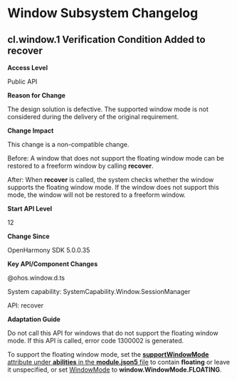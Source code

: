 # Window Subsystem Changelog

## cl.window.1 Verification Condition Added to recover

**Access Level**

Public API

**Reason for Change**

The design solution is defective. The supported window mode is not considered during the delivery of the original requirement.

**Change Impact**

This change is a non-compatible change.

Before: A window that does not support the floating window mode can be restored to a freeform window by calling **recover**.

After: When **recover** is called, the system checks whether the window supports the floating window mode. If the window does not support this mode, the window will not be restored to a freeform window.

**Start API Level**

12

**Change Since**

OpenHarmony SDK 5.0.0.35

**Key API/Component Changes**

@ohos.window.d.ts

System capability: SystemCapability.Window.SessionManager

API: recover

**Adaptation Guide**

Do not call this API for windows that do not support the floating window mode. If this API is called, error code 1300002 is generated.

To support the floating window mode, set the [**supportWindowMode** attribute under **abilities** in the **module.json5** file](../../../application-dev/quick-start/module-configuration-file.md#abilities) to contain **floating** or leave it unspecified, or set [WindowMode](../../../application-dev/reference/apis-arkui/js-apis-window-sys.md#windowmode7) to **window.WindowMode.FLOATING**.
